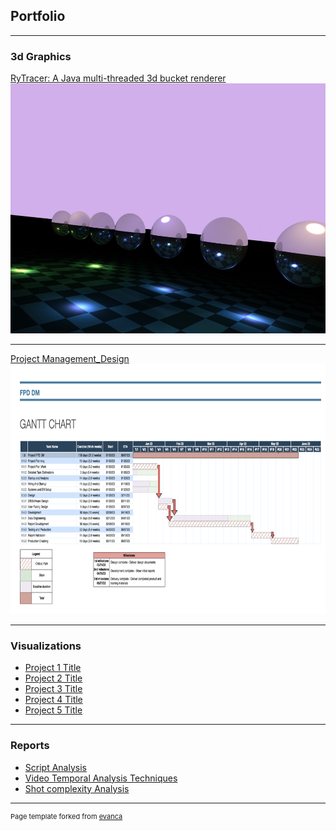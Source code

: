## Portfolio

---

### 3d Graphics

[RyTracer: A Java multi-threaded 3d bucket renderer](https://github.com/ryanamundson1/ry_tracer)
<img src="images/ball_lineup.jpeg?raw=true" width="600" height="400"/>

---
[Project Management_Design]([/images/project_management_gantt.png](https://github.com/ryanamundson1/MSDS/blob/8733e940bbbd9d2086d59579f9dc03056f0a961a/MSDS-475/RyanAmundson_Final_FPD.pdf))
<img src="images/project_management_gantt.png?raw=true" width="600" height="400"/>

---

### Visualizations

- [Project 1 Title](http://example.com/)
- [Project 2 Title](http://example.com/)
- [Project 3 Title](http://example.com/)
- [Project 4 Title](http://example.com/)
- [Project 5 Title](http://example.com/)

---

### Reports

- [Script Analysis](
https://github.com/ryanamundson1/MSDS/blob/3501d1461b6bc5e88af06cd560c7f9e61351442e/MSDS-453/RDA_final_assignment.pdf)
- [Video Temporal Analysis Techniques](https://github.com/ryanamundson1/MSDS/blob/3501d1461b6bc5e88af06cd560c7f9e61351442e/MSDS-498/RDA_final_assignment_498.pdf)
- [Shot complexity Analysis](https://github.com/ryanamundson1/MSDS/blob/8733e940bbbd9d2086d59579f9dc03056f0a961a/MSDS-458/RyanAmundson_final_assignment.pdf)


---
<p style="font-size:11px">Page template forked from <a href="https://github.com/evanca/quick-portfolio">evanca</a></p>
<!-- Remove above link if you don't want to attibute -->
